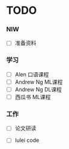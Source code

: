 # TODO

### NIW

- [ ] 准备资料

### 学习

- [ ] Alen 口语课程
- [ ] Andrew Ng ML课程
- [ ] Andrew Ng DL课程
- [ ] 西瓜书 ML课程

### 工作

- [ ] 论文研读
- [ ] lulei code

